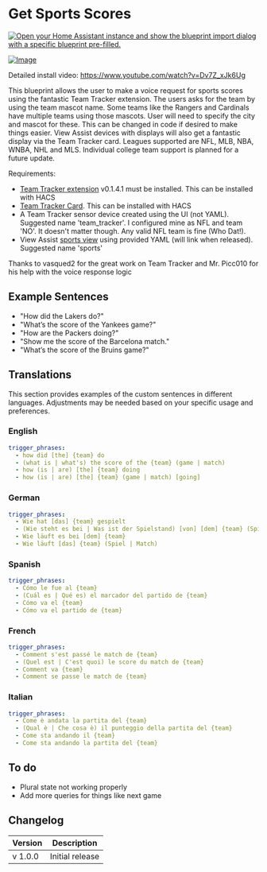 # Get Sports Scores

[![Open your Home Assistant instance and show the blueprint import dialog with a specific blueprint pre-filled.](https://my.home-assistant.io/badges/blueprint_import.svg)](https://my.home-assistant.io/redirect/blueprint_import/?blueprint_url=https%3A%2F%2Fraw.githubusercontent.com%2Fdinki%2FView-Assist%2Fmain%2FView_Assist_custom_sentences%2FGet_Sports_Scores%2Fblueprint-getsportsscores.yaml)

[![Image](https://img.youtube.com/vi/Dv7Z_xJk6Ug/mqdefault.jpg)](https://www.youtube.com/watch?v=Dv7Z_xJk6Ug)

Detailed install video:
https://www.youtube.com/watch?v=Dv7Z_xJk6Ug

This blueprint allows the user to make a voice request for sports scores using the fantastic Team Tracker extension. The users asks for the team by using the team mascot
name. Some teams like the Rangers and Cardinals have multiple teams using those mascots. User will need to specify the city and mascot for these. This can be changed in code
if desired to make things easier. View Assist devices with displays will also get a fantastic display via the Team Tracker card. Leagues supported are NFL, MLB, NBA, WNBA, NHL and MLS. Individual college team support is planned for a future update.

Requirements:

- [Team Tracker extension](https://github.com/vasqued2/ha-teamtracker) v0.1.4.1 must be installed. This can be installed with HACS
- [Team Tracker Card](https://github.com/vasqued2/ha-teamtracker-card). This can be installed with HACS
- A Team Tracker sensor device created using the UI (not YAML). Suggested name 'team_tracker'. I configured mine as NFL and team 'NO'. It doesn't matter though. Any valid NFL team is fine (Who Dat!).
- View Assist [sports view](../views/sports) using provided YAML (will link when released). Suggested name 'sports'

Thanks to vasqued2 for the great work on Team Tracker and Mr. Picc010 for his help with the voice response logic

## Example Sentences

- "How did the Lakers do?"
- "What’s the score of the Yankees game?"
- "How are the Packers doing?"
- "Show me the score of the Barcelona match."
- "What’s the score of the Bruins game?"

## Translations

This section provides examples of the custom sentences in different languages.
Adjustments may be needed based on your specific usage and preferences.

### English

```yaml
trigger_phrases:
  - how did [the] {team} do
  - (what is | what's) the score of the {team} (game | match)
  - how (is | are) [the] {team} doing
  - how (is | are) [the] {team} (game | match) [going]
```

### German

```yaml
trigger_phrases:
  - Wie hat [das] {team} gespielt
  - (Wie steht es bei | Was ist der Spielstand) [von] [dem] {team} (Spiel | Match)
  - Wie läuft es bei [dem] {team}
  - Wie läuft [das] {team} (Spiel | Match)
```

### Spanish

```yaml
trigger_phrases:
  - Cómo le fue al {team}
  - (Cuál es | Qué es) el marcador del partido de {team}
  - Cómo va el {team}
  - Cómo va el partido de {team}
```

### French

```yaml
trigger_phrases:
  - Comment s'est passé le match de {team}
  - (Quel est | C'est quoi) le score du match de {team}
  - Comment va {team}
  - Comment se passe le match de {team}
```

### Italian

```yaml
trigger_phrases:
  - Come è andata la partita del {team}
  - (Qual è | Che cosa è) il punteggio della partita del {team}
  - Come sta andando il {team}
  - Come sta andando la partita del {team}
```

## To do

- Plural state not working properly
- Add more queries for things like next game

## Changelog

| Version | Description     |
| ------- | --------------- |
| v 1.0.0 | Initial release |
